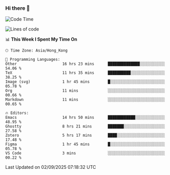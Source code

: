 ### Hi there 👋

<!--
**nicehiro/nicehiro** is a ✨ _special_ ✨ repository because its `README.md` (this file) appears on your GitHub profile.

Here are some ideas to get you started:

- 🔭 I’m currently working on ...
- 🌱 I’m currently learning ...
- 👯 I’m looking to collaborate on ...
- 🤔 I’m looking for help with ...
- 💬 Ask me about ...
- 📫 How to reach me: ...
- 😄 Pronouns: ...
- ⚡ Fun fact: ...
-->

<!--START_SECTION:waka-->
![Code Time](http://img.shields.io/badge/Code%20Time-971%20hrs%2034%20mins-blue)

![Lines of code](https://img.shields.io/badge/From%20Hello%20World%20I%27ve%20Written-1.9%20million%20lines%20of%20code-blue)

📊 **This Week I Spent My Time On** 

```text
🕑︎ Time Zone: Asia/Hong_Kong

💬 Programming Languages: 
Other                    16 hrs 23 mins      ██████████████░░░░░░░░░░░   54.06 % 
TeX                      11 hrs 35 mins      ██████████░░░░░░░░░░░░░░░   38.25 % 
Image (svg)              1 hr 45 mins        █░░░░░░░░░░░░░░░░░░░░░░░░   05.78 % 
Org                      11 mins             ░░░░░░░░░░░░░░░░░░░░░░░░░   00.66 % 
Markdown                 11 mins             ░░░░░░░░░░░░░░░░░░░░░░░░░   00.65 % 

🔥 Editors: 
Emacs                    14 hrs 50 mins      ████████████░░░░░░░░░░░░░   48.95 % 
Ghostty                  8 hrs 21 mins       ███████░░░░░░░░░░░░░░░░░░   27.58 % 
Zotero                   5 hrs 17 mins       ████░░░░░░░░░░░░░░░░░░░░░   17.48 % 
Figma                    1 hr 45 mins        █░░░░░░░░░░░░░░░░░░░░░░░░   05.78 % 
VS Code                  3 mins              ░░░░░░░░░░░░░░░░░░░░░░░░░   00.22 % 
```


 Last Updated on 02/09/2025 07:18:32 UTC
<!--END_SECTION:waka-->
